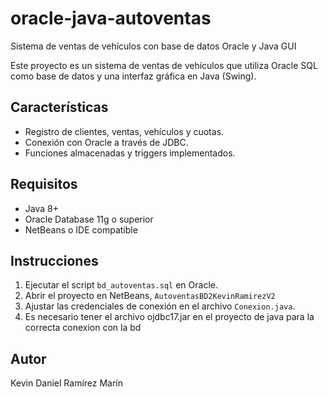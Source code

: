 # oracle-java-autoventas
Sistema de ventas de vehículos con base de datos Oracle y Java GUI

Este proyecto es un sistema de ventas de vehículos que utiliza Oracle SQL como base de datos y una interfaz gráfica en Java (Swing).

## Características
- Registro de clientes, ventas, vehículos y cuotas.
- Conexión con Oracle a través de JDBC.
- Funciones almacenadas y triggers implementados.

## Requisitos
- Java 8+
- Oracle Database 11g o superior
- NetBeans o IDE compatible

## Instrucciones
1. Ejecutar el script `bd_autoventas.sql` en Oracle.
2. Abrir el proyecto en NetBeans, `AutoventasBD2KevinRamirezV2`
3. Ajustar las credenciales de conexión en el archivo `Conexion.java`.
4. Es necesario tener el archivo ojdbc17.jar en el proyecto de java para la correcta conexion con la bd

## Autor
Kevin Daniel Ramírez Marín

